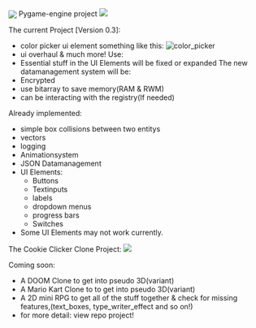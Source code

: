
<img src="https://github.com/user-attachments/assets/963147b8-a6f6-4f39-a2a8-720c7883b4d4" align="center">
Pygame-engine project
<img src="https://justusdeckerde.wordpress.com/wp-content/uploads/2025/04/engine_roadmap.png">

The current Project [Version 0.3]:
- color picker ui element something like this:
![color_picker](https://github.com/user-attachments/assets/24399102-5612-4523-b20b-74f4fbedd275)
- ui overhaul
& much more!
Use:
- Essential stuff in the UI Elements will be fixed or expanded
The new datamanagement system will be:
- Encrypted
- use bitarray to save memory(RAM & RWM)
- can be interacting with the registry(If needed)
    

Already implemented:
- simple box collisions between two entitys
- vectors
- logging
- Animationsystem
- JSON Datamanagement
- UI Elements:
    - Buttons
    - Textinputs
    - labels
    - dropdown menus
    - progress bars
    - Switches
- Some UI Elements may not work currently.

The Cookie Clicker Clone Project:
<img src="https://justusdeckerde.wordpress.com/wp-content/uploads/2025/04/cookie_clicker_clone_project-1.png">

Coming soon: 

- A DOOM Clone to get into pseudo 3D(variant)
- A Mario Kart Clone to to get into pseudo 3D(variant)
- A 2D mini RPG to get all of the stuff together & check for missing features,(text_boxes, type_writer_effect and so on!)
- for more detail: view repo project!
